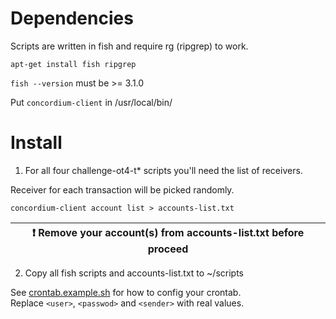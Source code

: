 # Dependencies

Scripts are written in fish and require rg (ripgrep) to work.

```shell
apt-get install fish ripgrep
```

`fish --version` must be >= 3.1.0  

Put `concordium-client` in /usr/local/bin/

# Install

1. For all four challenge-ot4-t* scripts you'll need the list of receivers.  

Receiver for each transaction will be picked randomly.

```shell
concordium-client account list > accounts-list.txt
```

| :exclamation:  Remove your account(s) from accounts-list.txt before proceed |
| --------------------------------------------------------------------------- |

2. Copy all fish scripts and accounts-list.txt to ~/scripts

See [crontab.example.sh](crontab.example.sh) for how to config your crontab.  
Replace `<user>`, `<passwod>` and `<sender>` with real values.

